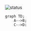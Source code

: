 
![status](https://img.shields.io/badge/hello-world-red)

```mermaid
graph TD;
    A-->B;
    C-->D:
```
